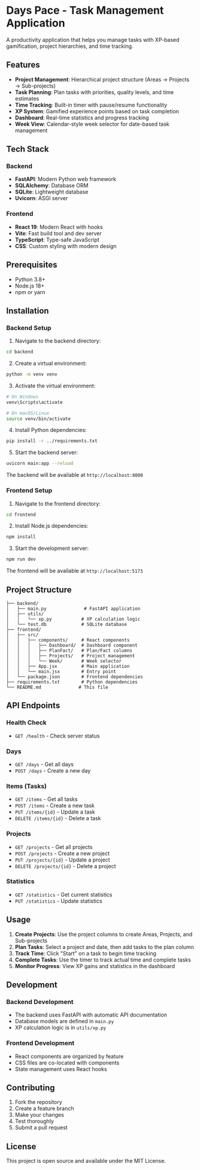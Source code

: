 # Days Pace - Task Management Application

A productivity application that helps you manage tasks with XP-based gamification, project hierarchies, and time tracking.

## Features

- **Project Management**: Hierarchical project structure (Areas → Projects → Sub-projects)
- **Task Planning**: Plan tasks with priorities, quality levels, and time estimates
- **Time Tracking**: Built-in timer with pause/resume functionality
- **XP System**: Gamified experience points based on task completion
- **Dashboard**: Real-time statistics and progress tracking
- **Week View**: Calendar-style week selector for date-based task management

## Tech Stack

### Backend
- **FastAPI**: Modern Python web framework
- **SQLAlchemy**: Database ORM
- **SQLite**: Lightweight database
- **Uvicorn**: ASGI server

### Frontend
- **React 19**: Modern React with hooks
- **Vite**: Fast build tool and dev server
- **TypeScript**: Type-safe JavaScript
- **CSS**: Custom styling with modern design

## Prerequisites

- Python 3.8+
- Node.js 18+
- npm or yarn

## Installation

### Backend Setup

1. Navigate to the backend directory:
```bash
cd backend
```

2. Create a virtual environment:
```bash
python -m venv venv
```

3. Activate the virtual environment:
```bash
# On Windows
venv\Scripts\activate

# On macOS/Linux
source venv/bin/activate
```

4. Install Python dependencies:
```bash
pip install -r ../requirements.txt
```

5. Start the backend server:
```bash
uvicorn main:app --reload
```

The backend will be available at `http://localhost:8000`

### Frontend Setup

1. Navigate to the frontend directory:
```bash
cd frontend
```

2. Install Node.js dependencies:
```bash
npm install
```

3. Start the development server:
```bash
npm run dev
```

The frontend will be available at `http://localhost:5173`

## Project Structure

```
├── backend/
│   ├── main.py              # FastAPI application
│   ├── utils/
│   │   └── xp.py           # XP calculation logic
│   └── test.db             # SQLite database
├── frontend/
│   ├── src/
│   │   ├── components/     # React components
│   │   │   ├── Dashboard/  # Dashboard component
│   │   │   ├── PlanFact/   # Plan/Fact columns
│   │   │   ├── Projects/   # Project management
│   │   │   └── Week/       # Week selector
│   │   ├── App.jsx         # Main application
│   │   └── main.jsx        # Entry point
│   └── package.json        # Frontend dependencies
├── requirements.txt        # Python dependencies
└── README.md              # This file
```

## API Endpoints

### Health Check
- `GET /health` - Check server status

### Days
- `GET /days` - Get all days
- `POST /days` - Create a new day

### Items (Tasks)
- `GET /items` - Get all tasks
- `POST /items` - Create a new task
- `PUT /items/{id}` - Update a task
- `DELETE /items/{id}` - Delete a task

### Projects
- `GET /projects` - Get all projects
- `POST /projects` - Create a new project
- `PUT /projects/{id}` - Update a project
- `DELETE /projects/{id}` - Delete a project

### Statistics
- `GET /statistics` - Get current statistics
- `PUT /statistics` - Update statistics

## Usage

1. **Create Projects**: Use the project columns to create Areas, Projects, and Sub-projects
2. **Plan Tasks**: Select a project and date, then add tasks to the plan column
3. **Track Time**: Click "Start" on a task to begin time tracking
4. **Complete Tasks**: Use the timer to track actual time and complete tasks
5. **Monitor Progress**: View XP gains and statistics in the dashboard

## Development

### Backend Development
- The backend uses FastAPI with automatic API documentation
- Database models are defined in `main.py`
- XP calculation logic is in `utils/xp.py`

### Frontend Development
- React components are organized by feature
- CSS files are co-located with components
- State management uses React hooks

## Contributing

1. Fork the repository
2. Create a feature branch
3. Make your changes
4. Test thoroughly
5. Submit a pull request

## License

This project is open source and available under the MIT License. 